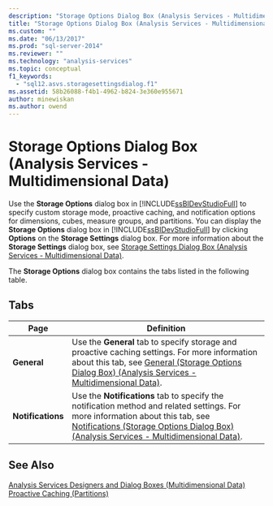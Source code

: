 ```yaml
---
description: "Storage Options Dialog Box (Analysis Services - Multidimensional Data)"
title: "Storage Options Dialog Box (Analysis Services - Multidimensional Data) | Microsoft Docs"
ms.custom: ""
ms.date: "06/13/2017"
ms.prod: "sql-server-2014"
ms.reviewer: ""
ms.technology: "analysis-services"
ms.topic: conceptual
f1_keywords: 
  - "sql12.asvs.storagesettingsdialog.f1"
ms.assetid: 58b26088-f4b1-4962-b824-3e360e955671
author: minewiskan
ms.author: owend
---
```

# Storage Options Dialog Box (Analysis Services - Multidimensional Data)
  Use the **Storage Options** dialog box in [!INCLUDE[ssBIDevStudioFull](../includes/ssbidevstudiofull-md.md)] to specify custom storage mode, proactive caching, and notification options for dimensions, cubes, measure groups, and partitions. You can display the **Storage Options** dialog box in [!INCLUDE[ssBIDevStudioFull](../includes/ssbidevstudiofull-md.md)] by clicking **Options** on the **Storage Settings** dialog box. For more information about the **Storage Settings** dialog box, see [Storage Settings Dialog Box &#40;Analysis Services - Multidimensional Data&#41;](storage-settings-dialog-box-analysis-services-multidimensional-data.md).  
  
 The **Storage Options** dialog box contains the tabs listed in the following table.  
  
## Tabs  
  
|Page|Definition|  
|----------|----------------|  
|**General**|Use the **General** tab to specify storage and proactive caching settings. For more information about this tab, see [General &#40;Storage Options Dialog Box&#41; &#40;Analysis Services - Multidimensional Data&#41;](general-storage-options-dialog-box-analysis-services-multidimensional-data.md).|  
|**Notifications**|Use the **Notifications** tab to specify the notification method and related settings. For more information about this tab, see [Notifications &#40;Storage Options Dialog Box&#41; &#40;Analysis Services - Multidimensional Data&#41;](notifications-storage-options-dialog-analysis-services-multidimensional-data.md).|  
  
## See Also  
 [Analysis Services Designers and Dialog Boxes &#40;Multidimensional Data&#41;](analysis-services-designers-and-dialog-boxes-multidimensional-data.md)   
 [Proactive Caching &#40;Partitions&#41;](multidimensional-models-olap-logical-cube-objects/partitions-proactive-caching.md)  
  
  
